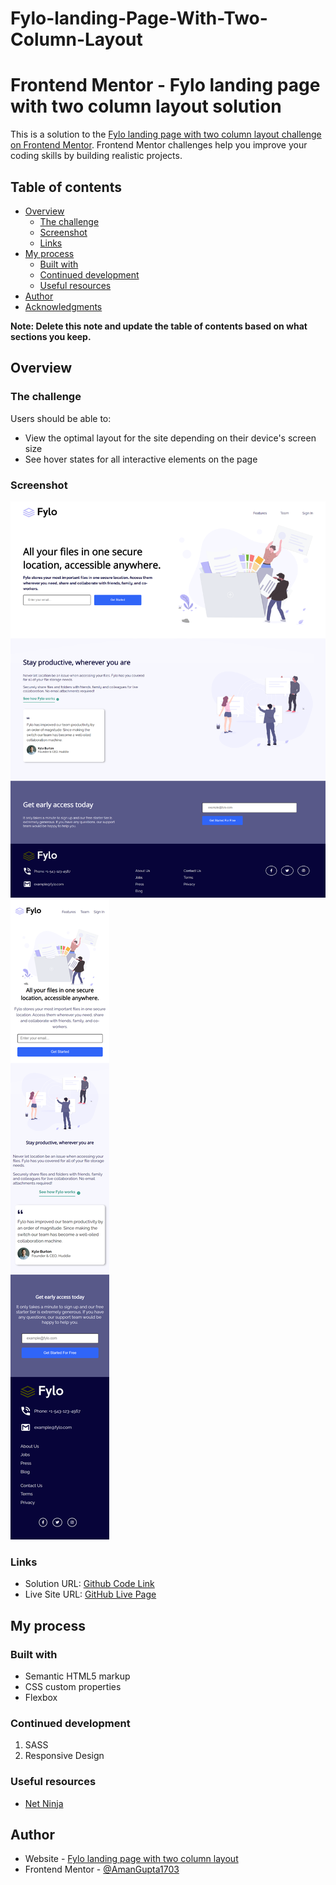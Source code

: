 # Fylo-landing-Page-With-Two-Column-Layout

# Frontend Mentor - Fylo landing page with two column layout solution

This is a solution to the [Fylo landing page with two column layout challenge on Frontend Mentor](https://www.frontendmentor.io/challenges/fylo-landing-page-with-two-column-layout-5ca5ef041e82137ec91a50f5). Frontend Mentor challenges help you improve your coding skills by building realistic projects. 

## Table of contents

- [Overview](#overview)
  - [The challenge](#the-challenge)
  - [Screenshot](#screenshot)
  - [Links](#links)
- [My process](#my-process)
  - [Built with](#built-with)
  - [Continued development](#continued-development)
  - [Useful resources](#useful-resources)
- [Author](#author)
- [Acknowledgments](#acknowledgments)

**Note: Delete this note and update the table of contents based on what sections you keep.**

## Overview

### The challenge

Users should be able to:

- View the optimal layout for the site depending on their device's screen size
- See hover states for all interactive elements on the page

### Screenshot

![](./Output/desktop-preview.png)
![](./Output/mobile-preview.png)

### Links

- Solution URL: [Github Code Link](https://github.com/AmanGupta1703/Fylo-landing-Page-With-Two-Column-Layout)
- Live Site URL: [GitHub Live Page](https://amangupta1703.github.io/Fylo-landing-Page-With-Two-Column-Layout/)

## My process

### Built with

- Semantic HTML5 markup
- CSS custom properties
- Flexbox

### Continued development

1) SASS
2) Responsive Design

### Useful resources

- [Net Ninja](https://www.youtube.com/c/TheNetNinja)

## Author

- Website - [Fylo landing page with two column layout](https://amangupta1703.github.io/Fylo-landing-Page-With-Two-Column-Layout/)
- Frontend Mentor - [@AmanGupta1703](https://www.frontendmentor.io/profile/AmanGupta1703)
